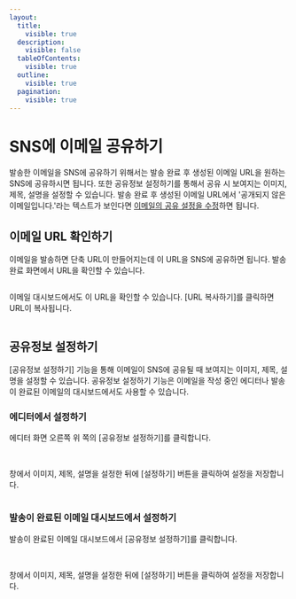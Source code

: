 ```yaml
---
layout:
  title:
    visible: true
  description:
    visible: false
  tableOfContents:
    visible: true
  outline:
    visible: true
  pagination:
    visible: true
---
```


# SNS에 이메일 공유하기

발송한 이메일을 SNS에 공유하기 위해서는 발송 완료 후 생성된 이메일 URL을 원하는 SNS에 공유하시면 됩니다. 또한 공유정보 설정하기를 통해서 공유 시 보여지는 이미지, 제목, 설명을 설정할 수 있습니다. 발송 완료 후 생성된 이메일 URL에서 '공개되지 않은 이메일입니다.'라는 텍스트가 보인다면 [이메일의 공유 설정을 수정](../questions.md#id)하면 됩니다.

## 이메일 URL 확인하기 <a href="#h_c0760f784d" id="h_c0760f784d"></a>

이메일을 발송하면 단축 URL이 만들어지는데 이 URL을 SNS에 공유하면 됩니다. 발송 완료 화면에서 URL을 확인할 수 있습니다.

<figure><img src="https://help.stibee.com/hc/article_attachments/4756497236239/6270c4e1bd30c.png" alt=""><figcaption></figcaption></figure>

이메일 대시보드에서도 이 URL을 확인할 수 있습니다. \[URL 복사하기]를 클릭하면 URL이 복사됩니다.

<figure><img src="https://help.stibee.com/hc/article_attachments/4756531865615/6270c4e37d684.png" alt=""><figcaption></figcaption></figure>

&#x20;

## 공유정보 설정하기 <a href="#h_a90bc7cd3f" id="h_a90bc7cd3f"></a>

\[공유정보 설정하기] 기능을 통해 이메일이 SNS에 공유될 때 보여지는 이미지, 제목, 설명을 설정할 수 있습니다. 공유정보 설정하기 기능은 이메일을 작성 중인 에디터나 발송이 완료된 이메일의 대시보드에서도 사용할 수 있습니다.

### 에디터에서 설정하기 <a href="#h_e868a1373d" id="h_e868a1373d"></a>

에디터 화면 오른쪽 위 쪽의 \[공유정보 설정하기]를 클릭합니다.

<figure><img src="https://help.stibee.com/hc/article_attachments/4756540764687/6270c4e5425f6.png" alt=""><figcaption></figcaption></figure>

\
창에서 이미지, 제목, 설명을 설정한 뒤에 \[설정하기] 버튼을 클릭하여 설정을 저장합니다.

<figure><img src="https://help.stibee.com/hc/article_attachments/4756531902607/6270c4e747fc4.png" alt=""><figcaption></figcaption></figure>

&#x20;

### 발송이 완료된 이메일 대시보드에서 설정하기 <a href="#h_12376bb580" id="h_12376bb580"></a>

발송이 완료된 이메일 대시보드에서 \[공유정보 설정하기]를 클릭합니다.

<figure><img src="https://help.stibee.com/hc/article_attachments/4756552576143/6270c4e937e7c.png" alt=""><figcaption></figcaption></figure>

\
창에서 이미지, 제목, 설명을 설정한 뒤에 \[설정하기] 버튼을 클릭하여 설정을 저장합니다.

<figure><img src="https://help.stibee.com/hc/article_attachments/4756540845583/6270c4eb3fae8.png" alt=""><figcaption></figcaption></figure>
